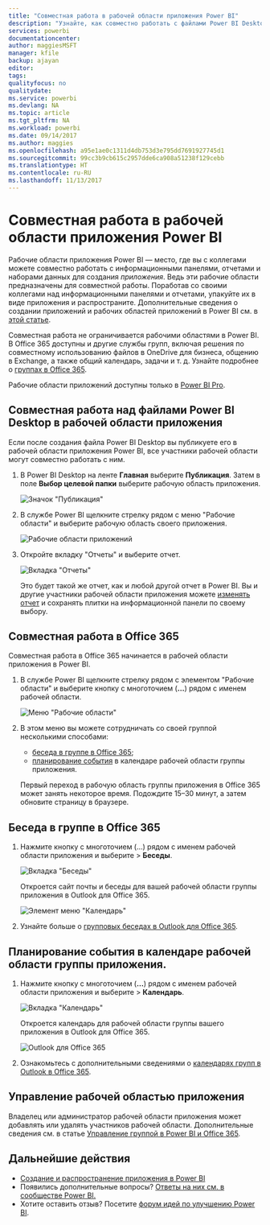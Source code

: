 ```yaml
---
title: "Совместная работа в рабочей области приложения Power BI"
description: "Узнайте, как совместно работать с файлами Power BI Desktop в рабочей области приложения, используя такие возможности службы Office 365, как предоставление общего доступа к файлам в OneDrive для бизнеса, общение в Exchange, календарь и задачи."
services: powerbi
documentationcenter: 
author: maggiesMSFT
manager: kfile
backup: ajayan
editor: 
tags: 
qualityfocus: no
qualitydate: 
ms.service: powerbi
ms.devlang: NA
ms.topic: article
ms.tgt_pltfrm: NA
ms.workload: powerbi
ms.date: 09/14/2017
ms.author: maggies
ms.openlocfilehash: a95e1ae0c1311d4db753d3e795dd7691927745d1
ms.sourcegitcommit: 99cc3b9cb615c2957dde6ca908a51238f129cebb
ms.translationtype: HT
ms.contentlocale: ru-RU
ms.lasthandoff: 11/13/2017
---
```

# <a name="collaborate-in-your-power-bi-app-workspace"></a>Совместная работа в рабочей области приложения Power BI
Рабочие области приложения Power BI — место, где вы с коллегами можете совместно работать с информационными панелями, отчетами и наборами данных для создания *приложения*. Ведь эти рабочие области предназначены для совместной работы. Поработав со своими коллегами над информационными панелями и отчетами, упакуйте их в виде приложения и распространите. Дополнительные сведения о создании приложений и рабочих областей приложений в Power BI см. в [этой статье](service-create-distribute-apps.md). 

Совместная работа не ограничивается рабочими областями в Power BI. В Office 365 доступны и другие службы групп, включая решения по совместному использованию файлов в OneDrive для бизнеса, общению в Exchange, а также общий календарь, задачи и т. д. Узнайте подробнее о [группах в Office 365](https://support.office.com/article/Create-a-group-in-Office-365-7124dc4c-1de9-40d4-b096-e8add19209e9).

Рабочие области приложений доступны только в [Power BI Pro](service-free-vs-pro.md).

## <a name="collaborate-on-power-bi-desktop-files-in-your-app-workspace"></a>Совместная работа над файлами Power BI Desktop в рабочей области приложения
Если после создания файла Power BI Desktop вы публикуете его в рабочей области приложения Power BI, все участники рабочей области могут совместно работать с ним.

1. В Power BI Desktop на ленте **Главная** выберите **Публикация**. Затем в поле **Выбор целевой папки** выберите рабочую область приложения.
   
    ![Значок "Публикация"](media/service-collaborate-power-bi-workspace/power-bi-group-publish-pbix.png)
2. В службе Power BI щелкните стрелку рядом с меню "Рабочие области" и выберите рабочую область своего приложения.
   
    ![Рабочие области приложений](media/service-collaborate-power-bi-workspace/power-bi-workspace-nav-arrow.png)
3. Откройте вкладку "Отчеты" и выберите отчет.
   
    ![Вкладка "Отчеты"](media/service-collaborate-power-bi-workspace/power-bi-workspace-report.png)
   
    Это будет такой же отчет, как и любой другой отчет в Power BI. Вы и другие участники рабочей области приложения можете [изменять отчет](service-reports.md) и сохранять плитки на информационной панели по своему выбору.

## <a name="collaborate-in-office-365"></a>Совместная работа в Office 365
Совместная работа в Office 365 начинается в рабочей области приложения в Power BI.

1. В службе Power BI щелкните стрелку рядом с элементом "Рабочие области" и выберите кнопку с многоточием (**…**) рядом с именем рабочей области. 
   
   ![Меню "Рабочие области"](media/service-collaborate-power-bi-workspace/power-bi-app-ellipsis.png)
2. В этом меню вы можете сотрудничать со своей группой несколькими способами: 
   
   * [беседа в группе в Office 365](service-collaborate-power-bi-workspace.md#have-a-group-conversation-in-office-365);
   * [планирование события](service-collaborate-power-bi-workspace.md#schedule-an-event-on-the-group-workspace-calendar) в календаре рабочей области группы приложения.
   
   Первый переход в рабочую область группы приложения в Office 365 может занять некоторое время. Подождите 15–30 минут, а затем обновите страницу в браузере.

## <a name="have-a-group-conversation-in-office-365"></a>Беседа в группе в Office 365
1. Нажмите кнопку с многоточием (…) рядом с именем рабочей области приложения и выберите \> **Беседы**. 
   
    ![Вкладка "Беседы"](media/service-collaborate-power-bi-workspace/power-bi-app-ellipsis.png)
   
   Откроется сайт почты и беседы для вашей рабочей области группы приложения в Outlook для Office 365.
   
   ![Элемент меню "Календарь"](media/service-collaborate-power-bi-workspace/pbi_grps_o365convo.png)
2. Узнайте больше о [групповых беседах в Outlook для Office 365](https://support.office.com/Article/Have-a-group-conversation-a0482e24-a769-4e39-a5ba-a7c56e828b22).

## <a name="schedule-an-event-on-the-apps-group-workspace-calendar"></a>Планирование события в календаре рабочей области группы приложения.
1. Нажмите кнопку с многоточием (**…**) рядом с именем рабочей области приложения и выберите \> **Календарь**. 
   
   ![Вкладка "Календарь"](media/service-collaborate-power-bi-workspace/power-bi-app-ellipsis.png)
   
   Откроется календарь для рабочей области группы вашего приложения в Outlook для Office 365.
   
   ![Outlook для Office 365](media/service-collaborate-power-bi-workspace/pbi_grps_o365_calendar.png)
2. Ознакомьтесь с дополнительными сведениями о [календарях групп в Outlook в Office 365](https://support.office.com/Article/Add-edit-and-subscribe-to-group-events-0cf1ad68-1034-4306-b367-d75e9818376a).

## <a name="manage-an-app-workspace"></a>Управление рабочей областью приложения
Владелец или администратор рабочей области приложения может добавлять или удалять участников рабочей области. Дополнительные сведения см. в статье [Управление группой в Power BI и Office 365](service-manage-app-workspace-in-power-bi-and-office-365.md).

## <a name="next-steps"></a>Дальнейшие действия
* [Создание и распространение приложения в Power BI](service-create-distribute-apps.md)
* Появились дополнительные вопросы? [Ответы на них см. в сообществе Power BI.](http://community.powerbi.com/)
* Хотите оставить отзыв? Посетите [форум идей по улучшению Power BI](https://ideas.powerbi.com/forums/265200-power-bi).

